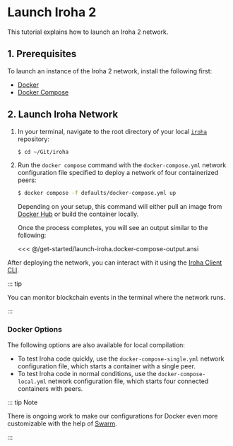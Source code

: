 # Launch Iroha 2

This tutorial explains how to launch an Iroha 2 network.

## 1. Prerequisites

To launch an instance of the Iroha 2 network, install the following first:
- [Docker](https://docs.docker.com/get-docker/)
- [Docker Compose](https://docs.docker.com/compose/install/)

## 2. Launch Iroha Network

1. In your terminal, navigate to the root directory of your local [`iroha`](https://github.com/hyperledger/iroha) repository:

   ```bash
   $ cd ~/Git/iroha
   ```

2. Run the `docker compose` command with the `docker-compose.yml` network configuration file specified to deploy a network of four containerized peers: <!-- TODO: consider explaining what network configuration file are, where to find them and how to customize them -->

   ```bash
   $ docker compose -f defaults/docker-compose.yml up
   ```

   Depending on your setup, this command will either pull an image from [Docker Hub](https://hub.docker.com/r/hyperledger/iroha2/tags) or build the container locally.
   
   Once the process completes, you will see an output similar to the following:

   <<< @/get-started/launch-iroha.docker-compose-output.ansi

After deploying the network, you can interact with it using the [Iroha Client CLI](./operate-iroha-2-via-cli.md).

::: tip

You can monitor blockchain events in the terminal where the network runs.

:::

### Docker Options

The following options are also available for local compilation:

- To test Iroha code quickly, use the `docker-compose-single.yml` network configuration file, which starts a container with a single peer.
- To test Iroha code in normal conditions, use the `docker-compose-local.yml` network configuration file, which starts four connected containers with peers.

::: tip Note

There is ongoing work to make our configurations for Docker even more customizable with the help of [Swarm](https://github.com/hyperledger/iroha/tree/main/tools/swarm).

<!-- Check: a reference about future releases or work in progress -->

:::
